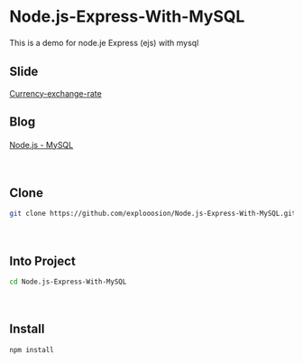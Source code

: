 # Node.js-Express-With-MySQL
This is a demo for node.je Express (ejs) with mysql
　
## Slide
[Currency-exchange-rate](https://docs.google.com/presentation/d/1bfU1t2odiI2lcHmc-haD1vzIMAkE-N-Iy2A_VfSLi5o/edit?fbclid=IwAR0NPpLwLnuGySG3_ZNU1uTZQuFJMU2rd1lxEPzrIHc3X6Gm16VlYmNZ-j4)

## Blog
[Node.js - MySQL](https://dotblogs.com.tw/explooosion/2016/07/18/010601)
　
　
　

 　　
## Clone
```bash
git clone https://github.com/explooosion/Node.js-Express-With-MySQL.git
```
　
## Into Project
```bash
cd Node.js-Express-With-MySQL
```
　
## Install
```bash
npm install
```
　

